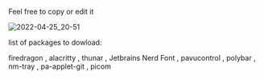 Feel free to copy or edit it

![2022-04-25_20-51](https://user-images.githubusercontent.com/104372746/165145730-8a236556-8bc9-4b14-b691-4f5b6147cf83.png)

list of packages to dowload:

firedragon ,
alacritty ,
thunar ,
Jetbrains Nerd Font ,
pavucontrol ,
polybar ,
nm-tray ,
pa-applet-git ,
picom


